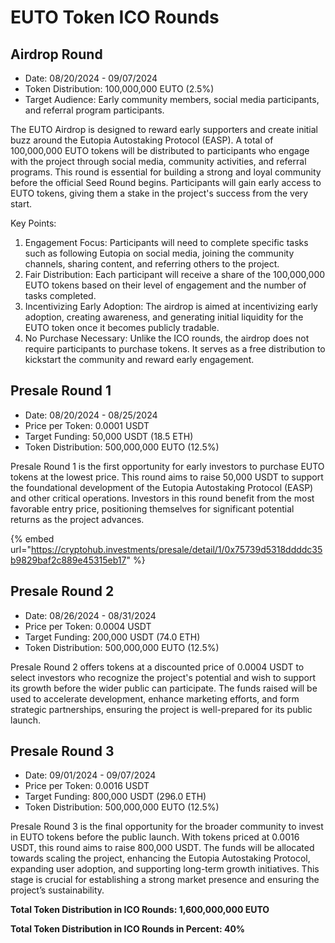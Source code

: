 # EUTO Token ICO Rounds

## Airdrop Round

* Date: 08/20/2024 - 09/07/2024
* Token Distribution: 100,000,000 EUTO (2.5%)
* Target Audience: Early community members, social media participants, and referral program participants.

The EUTO Airdrop is designed to reward early supporters and create initial buzz around the Eutopia Autostaking Protocol (EASP). A total of 100,000,000 EUTO tokens will be distributed to participants who engage with the project through social media, community activities, and referral programs. This round is essential for building a strong and loyal community before the official Seed Round begins. Participants will gain early access to EUTO tokens, giving them a stake in the project's success from the very start.

Key Points:

1. Engagement Focus: Participants will need to complete specific tasks such as following Eutopia on social media, joining the community channels, sharing content, and referring others to the project.
2. Fair Distribution: Each participant will receive a share of the 100,000,000 EUTO tokens based on their level of engagement and the number of tasks completed.
3. Incentivizing Early Adoption: The airdrop is aimed at incentivizing early adoption, creating awareness, and generating initial liquidity for the EUTO token once it becomes publicly tradable.
4. No Purchase Necessary: Unlike the ICO rounds, the airdrop does not require participants to purchase tokens. It serves as a free distribution to kickstart the community and reward early engagement.

## Presale Round 1

* Date: 08/20/2024 - 08/25/2024
* Price per Token: 0.0001 USDT
* Target Funding: 50,000 USDT (18.5 ETH)
* Token Distribution: 500,000,000 EUTO (12.5%)

Presale Round 1 is the first opportunity for early investors to purchase EUTO tokens at the lowest price. This round aims to raise 50,000 USDT to support the foundational development of the Eutopia Autostaking Protocol (EASP) and other critical operations. Investors in this round benefit from the most favorable entry price, positioning themselves for significant potential returns as the project advances.

{% embed url="https://cryptohub.investments/presale/detail/1/0x75739d5318ddddc35b9829baf2c889e45315eb17" %}

## Presale Round 2

* Date: 08/26/2024 - 08/31/2024
* Price per Token: 0.0004 USDT
* Target Funding: 200,000 USDT (74.0 ETH)
* Token Distribution: 500,000,000 EUTO (12.5%)

Presale Round 2 offers tokens at a discounted price of 0.0004 USDT to select investors who recognize the project's potential and wish to support its growth before the wider public can participate. The funds raised will be used to accelerate development, enhance marketing efforts, and form strategic partnerships, ensuring the project is well-prepared for its public launch.

## Presale Round 3

* Date: 09/01/2024 - 09/07/2024
* Price per Token: 0.0016 USDT
* Target Funding: 800,000 USDT (296.0 ETH)
* Token Distribution: 500,000,000 EUTO (12.5%)

Presale Round 3 is the final opportunity for the broader community to invest in EUTO tokens before the public launch. With tokens priced at 0.0016 USDT, this round aims to raise 800,000 USDT. The funds will be allocated towards scaling the project, enhancing the Eutopia Autostaking Protocol, expanding user adoption, and supporting long-term growth initiatives. This stage is crucial for establishing a strong market presence and ensuring the project’s sustainability.



**Total Token Distribution in ICO Rounds: 1,600,000,000 EUTO**

**Total Token Distribution in ICO Rounds in Percent: 40%**
